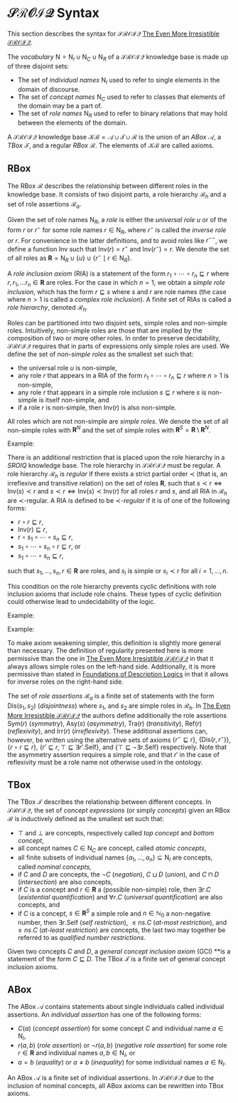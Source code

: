 # $\mathcal{SROIQ}$ Syntax

This section describes the syntax for $\mathcal{SROIQ}$ [The Even More Irresistible $\mathcal{SROIQ}$]().

The *vocabulary* $\mathrm{N} = \mathrm{N}_I \cup \mathrm{N}_C \cup \mathrm{N}_R$ of a $\mathcal{SROIQ}$ knowledge base is made up of three disjoint sets:

- The set of *individual names* $\mathrm{N}_I$ used to refer to single elements in the domain of discourse.
- The set of *concept names* $\mathrm{N}_C$ used to refer to classes that elements of the domain may be a part of.
- The set of *role names* $\mathrm{N}_R$ used to refer to binary relations that may hold between the elements of the domain.

A $\mathcal{SROIQ}$ knowledge base $\mathcal{KB} = \mathcal{A} \cup \mathcal{T} \cup \mathcal{R}$ is the union of an *ABox* $\mathcal{A}$, a *TBox* $\mathcal{T}$, and a regular *RBox* $\mathcal{R}$. The elements of $\mathcal{KB}$ are called axioms.

## RBox

The RBox $\mathcal{R}$ describes the relationship between different roles in the knowledge base. It consists of two disjoint parts, a role hierarchy $\mathcal{R}_h$ and a set of role assertions $\mathcal{R}_a$.

Given the set of role names $\mathrm{N}_R$, a *role* is either the *universal role* $u$ or of the form $r$ or $r^-$ for some role names $r \in \mathrm{N}_R$, where $r^-$ is called the *inverse role or* $r$. For convenience in the latter definitions, and to avoid roles like $r^{--}$, we define a function $\mathrm{Inv}$ such that $\mathrm{Inv}(r) = r^-$ and $\mathrm{Inv}(r^-) = r$. We denote the set of all roles as $\mathbf{R} = \mathrm{N}_R \cup \{ u \} \cup \{ r^- \mid r \in \mathrm{N}_R \}$.

A *role inclusion axiom* (RIA) is a statement of the form $r_1 \circ \cdots \circ r_n \sqsubseteq r$ where $r, r_1, \dots r_n \in \mathbf{R}$ are roles. For the case in which $n = 1$, we obtain a *simple role inclusion*, which has the form $r \sqsubseteq s$ where $s$ and $r$ are role names (the case where $n > 1$ is called a *complex role inclusion*). A finite set of RIAs is called a *role hierarchy*, denoted $\mathcal{R}_h$.

Roles can be partitioned into two disjoint sets, simple roles and non-simple roles. Intuitively, non-simple roles are those that are implied by the composition of two or more other roles. In order to preserve decidability, $\mathcal{SROIQ}$ requires that in parts of expressions only simple roles are used. We define the set of *non-simple roles* as the smallest set such that:

- the universal role $u$ is non-simple,
- any role $r$ that appears in a RIA of the form $r_1 \circ \cdots \circ r_n \sqsubseteq r$ where $n > 1$ is non-simple,
- any role $r$ that appears in a simple role inclusion $s \sqsubseteq r$ where $s$ is non-simple is itself non-simple, and
- if a role $r$ is non-simple, then $\mathrm{Inv}(r)$ is also non-simple.

All roles which are not non-simple are *simple roles*. We denote the set of all non-simple roles with $\mathbf{R}^N$ and the set of simple roles with $\mathbf{R}^S = \mathbf{R} \setminus \mathbf{R}^N$.

Example:

There is an additional restriction that is placed upon the role hierarchy in a $SROIQ$ knowledge base. The role hierarchy in $\mathcal{SROIQ}$ must be regular. A role hierarchy $\mathcal{R}_h$ is *regular* if there exists a strict partial order $\prec$ (that is, an irreflexive and transitive relation) on the set of roles $\mathbf{R}$, such that $s \prec r \iff \mathrm{Inv}(s) \prec r$ and $s \prec r \iff \mathrm{Inv}(s) \prec \mathrm{Inv}(r)$ for all roles $r$ and $s$, and all RIA in $\mathcal{R}_h$ are $\prec$-regular. A RIA is defined to be $\prec$*-regular* if it is of one of the following forms:

- $r \circ r \sqsubseteq r$,
- $\mathrm{Inv}(r) \sqsubseteq r$,
- $r \circ s_1 \circ \cdots \circ s_n \sqsubseteq r$,
- $s_1 \circ \cdots \circ s_n \circ r \sqsubseteq r$, or
- $s_1 \circ \cdots \circ s_n \sqsubseteq r$,

such that $s_1, \dots, s_n, r \in \mathbf{R}$ are roles, and $s_i$ is simple or $s_i \prec r$ for all $i = 1, \dots, n$.

This condition on the role hierarchy prevents cyclic definitions with role inclusion axioms that include role chains. These types of cyclic definition could otherwise lead to undecidability of the logic.

Example:

Example:

To make axiom weakening simpler, this definition is slightly more general than necessary. The definition of regularity presented here is more permissive than the one in [The Even More Irresistible $\mathcal{SROIQ}$]() in that it always allows simple roles on the left-hand side. Additionally, it is more permissive than stated in [Foundations of Description Logics]() in that it allows for inverse roles on the right-hand side. 

The set of *role assertions* $\mathcal{R}_a$ is a finite set of statements with the form $\mathrm{Dis}(s_1, s_2)$ (*disjointness*) where $s_1$, and $s_2$ are simple roles in $\mathcal{R}_h$. In [The Even More Irresistible $\mathcal{SROIQ}$]() the authors define additionally the role assertions $\mathrm{Sym}(r)$ (*symmetry*), $\mathrm{Asy}(s)$ (*asymmetry*), $\mathrm{Tra}(r)$ (*transitivity*), $\mathrm{Ref}(r)$ (*reflexivity*), and $\mathrm{Irr}(r)$ (*irreflexivity*). These additional assertions can, however, be written using the alternative sets of axioms $\{ r^- \sqsubseteq r \}$, $\{ \mathrm{Dis}(r, r^-) \}$, $\{ r \circ r \sqsubseteq r \}$, $\{ r' \sqsubseteq r , \top \sqsubseteq \exists r'. \mathrm{Self} \}$, and $\{ \top \sqsubseteq \lnot \exists r . \mathrm{Self} \}$ respectively. Note that the asymmetry assertion requires a simple role, and that $r'$ in the case of reflexivity must be a role name not otherwise used in the ontology.

## TBox

The TBox $\mathcal{T}$ describes the relationship between different concepts. In $\mathcal{SROIQ}$, the set of *concept expressions* (or simply *concepts*) given an RBox $\mathcal{R}$ is inductively defined as the smallest set such that:

- $\top$ and $\bot$ are concepts, respectively called *top concept* and *bottom concept*,
- all concept names $C \in \mathrm{N}_C$ are concept, called *atomic concepts*,
- all finite subsets of individual names $\{ a_1, \dots, a_n \} \subseteq \mathrm{N}_I$ are concepts, called *nominal concepts,*
- if $C$ and $D$ are concepts, the $\lnot C$ (*negation*), $C \sqcup D$ (*union*), and $C \sqcap D$ (*intersection*) are also concepts,
- if $C$ is a concept and $r \in \mathbf{R}$ a (possible non-simple) role, then $\exists r . C$ (*existential quantification*) and $\forall r . C$ (*universal quantification*) are also concepts, and
- if $C$ is a concept, $s \in \mathbf{R}^S$ a simple role and $n \in \mathbb{N}_0$ a non-negative number, then $\exists r . \mathrm{Self}$ (*self restriction*), $\leq n s . C$ (*at-most restriction*), and $\geq n s. C$ (*at-least restriction*) are concepts, the last two may together be referred to as *qualified number restrictions.*

Given two concepts $C$ and $D$, a *general concept inclusion axiom* (GCI) **is a statement of the form $C \sqsubseteq D$. The TBox $\mathcal{T}$ is a finite set of general concept inclusion axioms.

## ABox

The ABox $\mathcal{A}$ contains statements about single individuals called individual assertions. An *individual assertion* has one of the following forms:

- $C(a)$ (*concept assertion*) for some concept $C$ and individual name $a \in \mathrm{N}_I$,
- $r(a, b)$ (*role assertion*) or $\lnot r (a, b)$ (*negative role assertion*) for some role $r \in \mathbf{R}$ and individual names $a, b \in \mathrm{N}_I$, or
- $a = b$ (*equality*) or $a \not = b$ (*inequality*) for some individual names $a \in \mathrm{N}_I$.

An ABox $\mathcal{A}$ is a finite set of individual assertions. In $\mathcal{SROIQ}$ due to the inclusion of nominal concepts, all ABox axioms can be rewritten into TBox axioms.
